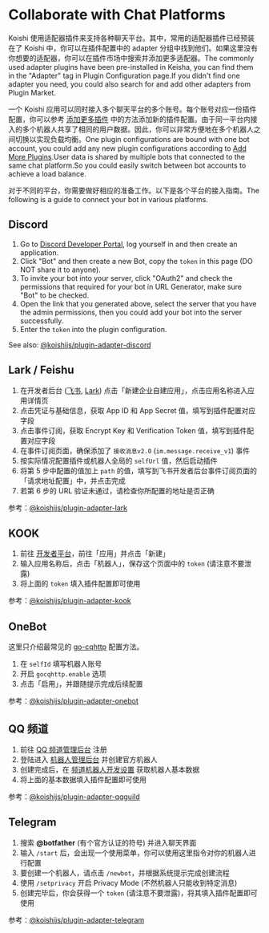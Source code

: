 # Collaborate with Chat Platforms

Koishi 使用适配器插件来支持各种聊天平台。其中，常用的适配器插件已经预装在了 Koishi 中，你可以在插件配置中的 adapter 分组中找到他们。如果这里没有你想要的适配器，你可以在插件市场中搜索并添加更多适配器。The commonly used adapter plugins have been pre-installed in Keisha, you can find them in the "Adapter" tag in Plugin Configuration page.If you didn't find one adapter you need, you could also search for and add other adapters from Plugin Market.

一个 Koishi 应用可以同时接入多个聊天平台的多个账号。每个账号对应一份插件配置，你可以参考 [添加更多插件](./market.md#添加更多插件) 中的方法添加新的插件配置。由于同一平台内接入的多个机器人共享了相同的用户数据。因此，你可以非常方便地在多个机器人之间切换以实现负载均衡。One plugin configurations are bound with one bot account, you could add any new plugin configurations according to [Add More Plugins](./market.md#添加更多插件).User data is shared by multiple bots that connected to the same chat platform.So you could easily switch between bot accounts to achieve a load balance.

对于不同的平台，你需要做好相应的准备工作。以下是各个平台的接入指南。The following is a guide to connect your bot in various platforms.

## Discord

1. Go to [Discord Developer Portal](https://discord.com/developers/applications), log yourself in and then create an application.
2. Click "Bot" and then create a new Bot, copy the `token` in this page (DO NOT share it to anyone).
3. To invite your bot into your server, click "OAuth2" and check the permissions that required for your bot in URL Generator, make sure "Bot" to be checked.
4. Open the link that you generated above, select the server that you have the admin permissions, then you could add your bot into the server successfully.
5. Enter the `token` into the plugin configuration.

See also: [@koishijs/plugin-adapter-discord](../../plugins/adapter/discord.md)

## Lark / Feishu

1. 在开发者后台 ([飞书](https://open.feishu.cn/app/), [Lark](https://open.larksuite.com/app/)) 点击「新建企业自建应用」，点击应用名称进入应用详情页
2. 点击凭证与基础信息，获取 App ID 和 App Secret 值，填写到插件配置对应字段
3. 点击事件订阅，获取 Encrypt Key 和 Verification Token 值，填写到插件配置对应字段
4. 在事件订阅页面，确保添加了 `接收消息v2.0` (`im.message.receive_v1`) 事件
5. 按实际情况配置插件或机器人全局的 `selfUrl` 值，然后启动插件
6. 将第 5 步中配置的值加上 `path` 的值，填写到飞书开发者后台事件订阅页面的「请求地址配置」中，并点击完成
7. 若第 6 步的 URL 验证未通过，请检查你所配置的地址是否正确

参考：[@koishijs/plugin-adapter-lark](../../plugins/adapter/lark.md)

## KOOK

1. 前往 [开发者平台](https://developer.kookapp.cn/)，前往「应用」并点击「新建」
2. 输入应用名称后，点击「机器人」，保存这个页面中的 `token` (请注意不要泄露)
3. 将上面的 `token` 填入插件配置即可使用

参考：[@koishijs/plugin-adapter-kook](../../plugins/adapter/kook.md)

## OneBot

这里只介绍最常见的 [go-cqhttp](https://github.com/Mrs4s/go-cqhttp) 配置方法。

1. 在 `selfId` 填写机器人账号
2. 开启 `gocqhttp.enable` 选项
3. 点击「启用」，并跟随提示完成后续配置

参考：[@koishijs/plugin-adapter-onebot](../../plugins/adapter/onebot.md)

## QQ 频道

1. 前往 [QQ 频道管理后台](https://bot.q.qq.com/open/#/type?appType=2) 注册
2. 登陆进入 [机器人管理后台](https://bot.q.qq.com/open/#/botlogin) 并创建官方机器人
3. 创建完成后，在 [频道机器人开发设置](https://bot.q.qq.com/#/developer/developer-setting) 获取机器人基本数据
4. 将上面的基本数据填入插件配置即可使用

参考：[@koishijs/plugin-adapter-qqguild](../../plugins/adapter/qqguild.md)

## Telegram

1. 搜索 **@botfather** (有个官方认证的符号) 并进入聊天界面
2. 输入 `/start` 后，会出现一个使用菜单，你可以使用这里指令对你的机器人进行配置
3. 要创建一个机器人，请点击 `/newbot`，并根据系统提示完成创建流程
4. 使用 `/setprivacy` 开启 Privacy Mode (不然机器人只能收到特定消息)
5. 创建完毕后，你会获得一个 `token` (请注意不要泄露)，将其填入插件配置即可使用

参考：[@koishijs/plugin-adapter-telegram](../../plugins/adapter/telegram.md)
